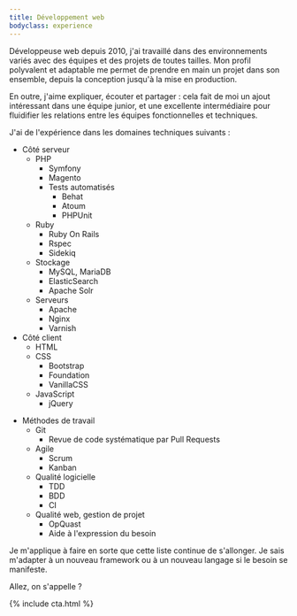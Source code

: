 ```yaml
---
title: Développement web
bodyclass: experience
---
```


Développeuse web depuis 2010, j'ai travaillé dans des environnements variés avec des équipes et des projets de toutes tailles. Mon profil polyvalent et adaptable me permet de prendre en main un projet dans son ensemble, depuis la conception jusqu'à la mise en production.

En outre, j'aime expliquer, écouter et partager : cela fait de moi un ajout intéressant dans une équipe junior, et une excellente intermédiaire pour fluidifier les relations entre les équipes fonctionnelles et techniques.

J'ai de l'expérience dans les domaines techniques suivants :

* Côté serveur
    * PHP
        - Symfony
        - Magento
        - Tests automatisés
            - Behat
            - Atoum
            - PHPUnit
    * Ruby
        - Ruby On Rails
        - Rspec
        - Sidekiq
    - Stockage
        - MySQL, MariaDB
        - ElasticSearch
        - Apache Solr
    - Serveurs
        - Apache
        - Nginx
        - Varnish
* Côté client
    - HTML
    - CSS
        - Bootstrap
        - Foundation
        - VanillaCSS
    - JavaScript
        - jQuery
- Méthodes de travail
    - Git
        - Revue de code systématique par Pull Requests
    - Agile
        - Scrum
        - Kanban
    - Qualité logicielle
        - TDD
        - BDD
        - CI
    - Qualité web, gestion de projet
        - OpQuast
        - Aide à l'expression du besoin

Je m'applique à faire en sorte que cette liste continue de s'allonger. Je sais m'adapter à un nouveau framework ou à un nouveau langage si le besoin se manifeste.

Allez, on s'appelle ?

{% include cta.html %}